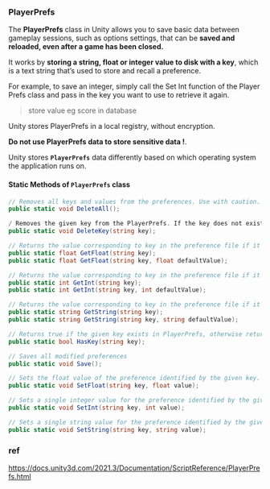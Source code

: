 ### PlayerPrefs

The **PlayerPrefs** class in Unity allows you to save basic data between gameplay sessions, such as options settings, that can be **saved and reloaded, even after a game has been closed.**

It works by **storing a string, float or integer value to disk with a key**, which is a text string that’s used to store and recall a preference.

For example, to save an integer, simply call the Set Int function of the Player Prefs class and pass in the key you want to use to retrieve it again.


> store value eg score in database

Unity stores PlayerPrefs in a local registry, without encryption. 

**Do not use PlayerPrefs data to store sensitive data !**.  
  
Unity stores **`PlayerPrefs`** data differently based on which operating system the application runs on. 



#### Static Methods of `PlayerPrefs` class

```cs
// Removes all keys and values from the preferences. Use with caution.
public static void DeleteAll();

/ Removes the given key from the PlayerPrefs. If the key does not exist, DeleteKey has no impact.
public static void DeleteKey(string key);

// Returns the value corresponding to key in the preference file if it exists.
public static float GetFloat(string key);
public static float GetFloat(string key, float defaultValue);

// Returns the value corresponding to key in the preference file if it exists.
public static int GetInt(string key);
public static int GetInt(string key, int defaultValue);

// Returns the value corresponding to key in the preference file if it exists.
public static string GetString(string key);
public static string GetString(string key, string defaultValue);

// Returns true if the given key exists in PlayerPrefs, otherwise returns false.
public static bool HasKey(string key);

// Saves all modified preferences
public static void Save();

// Sets the float value of the preference identified by the given key. You can use PlayerPrefs.GetFloat to retrieve this value.
public static void SetFloat(string key, float value);

// Sets a single integer value for the preference identified by the given key. You can use PlayerPrefs.GetInt to retrieve this value.
public static void SetInt(string key, int value);

// Sets a single string value for the preference identified by the given key. You can use PlayerPrefs.GetString to retrieve this value.
public static void SetString(string key, string value);

```





### ref
https://docs.unity3d.com/2021.3/Documentation/ScriptReference/PlayerPrefs.html
